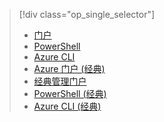 > [!div class="op_single_selector"]
>- [门户](../articles/virtual-network/virtual-networks-create-vnet-arm-pportal.md)
>- [PowerShell](../articles/virtual-network/virtual-networks-create-vnet-arm-ps.md)
>- [Azure CLI](../articles/virtual-network/virtual-networks-create-vnet-arm-cli.md)
>- [Azure 门户 (经典)](../articles/virtual-network/virtual-networks-create-vnet-classic-pportal.md)
>- [经典管理门户](../articles/virtual-network/virtual-networks-create-vnet-classic-portal.md)
>- [PowerShell (经典)](../articles/virtual-network/virtual-networks-create-vnet-classic-netcfg-ps.md)
>- [Azure CLI (经典)](../articles/virtual-network/virtual-networks-create-vnet-classic-cli.md)

<!---HONumber=69-->